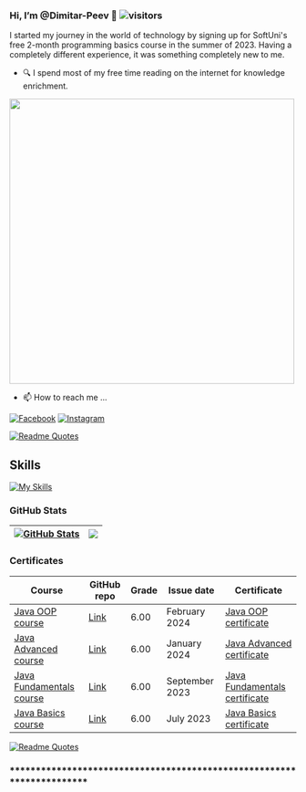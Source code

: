 ### Hi, I’m @Dimitar-Peev 👋   ![visitors](https://komarev.com/ghpvc/?username=Dimitar-Peev)
I started my journey in the world of technology by signing up for SoftUni's free 2-month programming basics course in the summer of 2023. Having a completely different experience, it was something completely new to me. 
 - 🔍 I spend most of my free time reading on the internet for knowledge enrichment. <br />
<p><img - align - "center" width = "500" src = "https://media0.giphy.com/media/qgQUggAC3Pfv687qPC/giphy.gif"></p>

- 📫 How to reach me ...

[![Facebook](https://img.shields.io/badge/-Facebook-00B2FF?style=flat-square&logo=Facebook&logoColor=white)](https://www.facebook.com/DimitarPeev87/)
[![Instagram](https://img.shields.io/badge/-Instagram-e4405f?style=flat-square&logo=Instagram&logoColor=white)](https://www.instagram.com/mctrix1987/) 

[![Readme Quotes](https://quotes-github-readme.vercel.app/api?quote=Code%20never%20lies,%20comments%20sometimes%20do.&author=Ron%20Jeffries&type=horizontal&theme=algolia)](https://github.com/piyushsuthar/github-readme-quotes)

## Skills
[![My Skills](https://skillicons.dev/icons?i=idea,java,vscode,html,css,github&theme=light)](https://skillicons.dev)

### GitHub Stats 
| <a href="#"><img align="center" src="https://github-readme-stats.vercel.app/api?username=Dimitar-Peev&show_icons=true&include_all_commits=true&hide_border=true" alt="GitHub Stats" /></a> | <a href="#"><img align="center" src="https://github-readme-stats.vercel.app/api/top-langs/?username=Dimitar-Peev&layout=compact&hide_border=true" /></a> |
| ------------- | ------------- |

### Certificates 

| Course        | GitHub repo | Grade | Issue date | Certificate |
| ------------- | ----------- | ----- | ---------- | ----------- |
| [Java OOP course](https://softuni.bg/trainings/4375/java-oop-february-2024) | [Link](https://github.com/Dimitar-Peev/04.Java-OOP-February-2024) | 6.00 | February 2024 | [Java OOP certificate](https://softuni.bg/certificates/details/211089/037198b7) |
| [Java Advanced course](https://softuni.bg/trainings/4374/java-advanced-january-2024) | [Link](https://github.com/Dimitar-Peev/03.Java-Advanced-January-2024) | 6.00 | January 2024 | [Java Advanced certificate](https://softuni.bg/certificates/details/182553/ca9a0a1d) |
| [Java Fundamentals course](https://softuni.bg/trainings/4220/programming-fundamentals-with-java-september-2023) | [Link](https://github.com/Dimitar-Peev/02.PF-Java-September-2023) | 6.00 | September 2023 | [Java Fundamentals certificate](https://softuni.bg/certificates/details/195140/4b98aaf6) |
| [Java Basics course](https://softuni.bg/trainings/4160/programming-basics-with-java-july-2023) | [Link](https://github.com/Dimitar-Peev/01.PB-Java-July-2023) | 6.00 | July 2023 | [Java Basics certificate](https://softuni.bg/certificates/details/182553/ca9a0a1d) |


[![Readme Quotes](https://quotes-github-readme.vercel.app/api?quote=Is%20studying%20computer%20science%20the%20best%20way%20to%20prepare%20to%20be%20a%20programmer?%20No.%20the%20best%20way%20to%20prepare%20is%20to%20write%20programs,%20and%20to%20study%20great%20programs%20that%20other%20people%20have%20written.&author=Bill%20Gates&type=horizontal&theme=light)](https://github.com/piyushsuthar/github-readme-quotes)

### **********************************************************************

<!---
Dimitar-Peev/Dimitar-Peev is a ✨ special ✨ repository because its `README.md` (this file) appears on your GitHub profile.
You can click the Preview link to take a look at your changes.
--->
